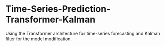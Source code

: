# Time-Series-Prediction-Transformer-Kalman
Using the Transformer architecture for time-series forecasting and Kalman filter for the model modification.
